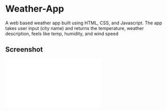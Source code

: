 # Weather-App
A web based weather app built using HTML, CSS, and Javascript. The app takes user input (city name) and returns the temperature, weather description, feels like temp, humidity, and wind speed

 ## Screenshot

![Screenshot for the Intro component with sign up form coding challenge](weather-app-screenshot.pdf)
